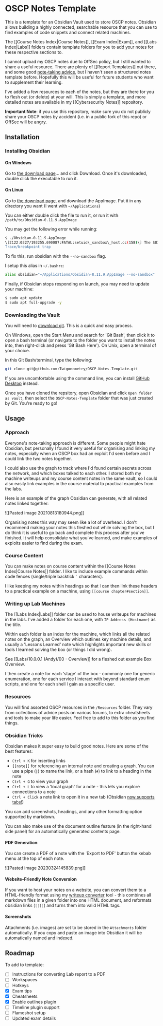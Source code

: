 # OSCP Notes Template

This is a template for an Obsidian Vault used to store OSCP notes. Obsidian allows building a highly connected, searchable resource that you can use to find examples of code snippets and connect related machines.

The [[Course Notes Index|Course Notes]], [[Exam Index|Exam]], and [[Labs Index|Labs]] folders contain template folders for you to add your notes for these respective sections to.

I cannot upload my OSCP notes due to OffSec policy, but I still wanted to share a useful resource. There are plenty of [[Report Templates]] out there, and some good [note-taking advice](https://www.youtube.com/watch?v=MQGozZzHUwQ), but I haven't seen a structured notes template before. Hopefully this will be useful for future students who want to supplement their learning.

I've added a few resources to each of the notes, but they are there for you to flesh out (or delete) at your will. This is simply a template, and more detailed notes are available in my [[Cybersecurity Notes]] repository.

**Important Note**: if you use this repository, make sure you do not publicly share your OSCP notes by accident (i.e. in a public fork of this repo) or OffSec will be [angry](https://cdn.emojidex.com/emoji/seal/Angryping.png).

## Installation

### Installing Obsidian

#### On Windows

Go to [the download page](https://obsidian.md/download)... and click Download. Once it's downloaded, double click the executable to run it.

#### On Linux

Go to [the download page](https://obsidian.md/download), and download the AppImage. Put it in any directory you want (I went with `~/Applications`)

You can either double click the file to run it, or run it with `/path/to/Obsidian-0.11.9.AppImage`

You may get the following error while running:

```bash
$ ./Obsidian-0.11.9.AppImage  
\[2122:0327/193255.690087:FATAL:setuid\_sandbox\_host.cc(158)\] The SUID sandbox helper binary was found, but is not configured correctly. Rather than run without sandboxing I'm aborting now. You need to make sure that /tmp/.mount\_Obsidi1nvAuD/chrome-sandbox is owned by root and has mode 4755.  
Trace/breakpoint trap
```

To fix this, run obsidian with the `--no-sandbox` flag.

I setup this alias in `~/.bashrc`:

```bash
alias obsidian="~/Applications/Obsidian-0.11.9.AppImage --no-sandbox"
```

Finally, if Obsidian stops responding on launch, you may need to update your machine:

```bash
$ sudo apt update
$ sudo apt full-upgrade -y
```

### Downloading the Vault

You will need to [download git](https://git-scm.com/downloads). This is a quick and easy process.

On Windows, open the Start Menu and search for 'Git Bash', then click it to open a bash terminal (or navigate to the folder you want to install the notes into, then right-click and press 'Git Bash Here'). On Unix, open a terminal of your choice.

In this Git Bash/terminal, type the following:

```bash
git clone git@github.com:Twigonometry/OSCP-Notes-Template.git
```

If you are uncomfortable using the command line, you can install [GitHub Desktop](https://desktop.github.com/) instead.

Once you have cloned the repsitory, open Obsidian and click `Open folder as vault`, then select the `OSCP-Notes-Template` folder that was just created by Git. You're ready to go!

## Usage

### Approach

Everyone's note-taking approach is different. Some people might hate Obsidian, but personally I found it very useful for organising and linking my notes, especially when an OSCP box had an exploit I'd seen before and I could link the two notes together.

I could also use the graph to track where I'd found certain secrets across the network, and which boxes talked to each other. I stored both my machine writeups and my course content notes in the same vault, so I could also easily link examples in the course material to practical examples from the labs.

Here is an example of the graph Obsidian can generate, with all related notes linked together:

![[Pasted image 20210813180944.png]]

Organising notes this way may seem like a lot of overhead. I don't recommend making your notes this fleshed out while solving the box, but I do think it is useful to go back and complete this process after you've finished. It will help consolidate what you've learned, and make examples of exploits easier to find during the exam.

### Course Content

You can make notes on course content within the [[Course Notes Index|Course Notes]] folder. I like to include example commands within code fences (single/triple backtick ``` ` ``` characters).

I like keeping my notes within headings so that I can then link these headers to a practical example on a machine, using `[[course chapter#section]]`.

### Writing up Lab Machines

The [[Labs Index|Labs]] folder can be used to house writeups for machines in the labs. I've added a folder for each one, with `IP Address (Hostname)` as the title.

Within each folder is an index for the machine, which links all the related notes on the graph, an Overview which outlines key machine details, and usually a 'Lessons Learned' note which highlights important new skills or tools I learned solving the box (or things I did wrong).

See [[Labs/10.0.0.1 (Andy)/00 - Overview]] for a fleshed out example Box Overview.

I then create a note for each 'stage' of the box - commonly one for generic enumeration, one for each service I interact with beyond standard enum scripts, and one for each shell I gain as a specific user.

### Resources

You will find assorted OSCP resources in the `/Resources` folder. They vary from collections of advice posts on various forums, to extra cheatsheets and tools to make your life easier. Feel free to add to this folder as you find things.

### Obsidian Tricks

Obsidian makes it super easy to build good notes. Here are some of the best features:
- `Ctrl + K` for inserting links
- `[[note]]` for referencing an internal note and creating a graph. You can use a pipe (`|`) to name the link, or a hash (`#`) to link to a heading in the note
- `Ctrl + G` to view your graph
- `Ctrl + L` to view a 'local graph' for a note - this lets you explore connections to a note
- `Ctrl + Click` a note link to open it in a new tab (Obsidian [now supports tabs!](https://forum.obsidian.md/t/obsidian-release-v1-0-0/44873))

You can add screenshots, headings, and any other formatting option supported by markdown.

You can also make use of the document outline feature (in the right-hand side panel) for an automatically generated contents page.

#### PDF Generation

You can create a PDF of a note with the 'Export to PDF' button the kebab menu at the top of each note.

![[Pasted image 20230324145839.png]]

#### Website-Friendly Note Conversion

If you want to host your notes on a website, you can convert them to a HTML-friendly format using my [writeup converter](https://github.com/Twigonometry/writeup-converter#website-formatter) tool - this combines all markdown files in a given folder into one HTML document, and reformats obsidian links (`[[]]`) and turns them into valid HTML tags.

#### Screenshots

Attachments (i.e. images) are set to be stored in the `Attachments` folder automatically. If you copy and paste an image into Obsidian it will be automatically named and indexed.

## Roadmap

To add to template:
- [ ] Instructions for converting Lab report to a PDF
- [ ] Workspaces
- [ ] Hotkeys
- [x] Exam tips
- [x] Cheatsheets
- [x] Enable outlines plugin
- [ ] Timeline plugin support
- [ ] Flameshot setup
- [ ] Updated exam details
